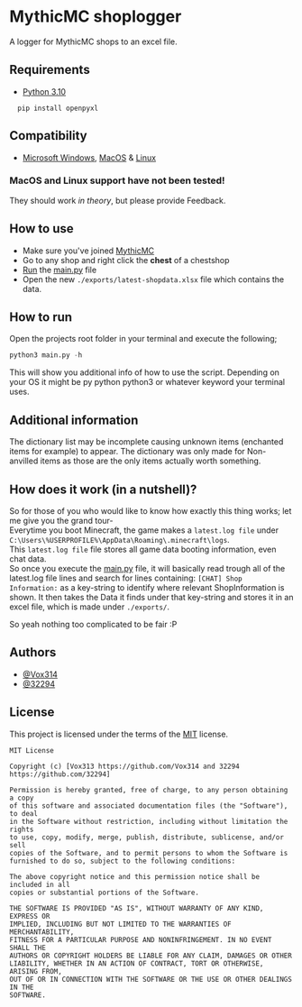# MythicMC shoplogger

A logger for MythicMC shops to an excel file.

## Requirements

- [Python 3.10](https://www.python.org/downloads/release/python-3100/)

```
  pip install openpyxl
```

## Compatibility
- [Microsoft Windows](https://www.microsoft.com/en-us/software-download/), [MacOS](https://www.apple.com/macos) & [Linux](https://www.linux.org/pages/download/)
### MacOS and Linux support have not been tested!
They should work *in theory*, but please provide Feedback.

## How to use
- Make sure you've joined [MythicMC](https://mythicmc.org)
- Go to any shop and right click the **chest** of a chestshop
- [Run](#how-to-run) the [main.py](https://github.com/Vox314/MythicMC-shoplogger/blob/master/main.py) file
- Open the new ``./exports/latest-shopdata.xlsx`` file which contains the data. 

## How to run
Open the projects root folder in your terminal and execute the following;
```py
python3 main.py -h
```
This will show you additional info of how to use the script.
Depending on your OS it might be py python python3 or whatever keyword your terminal uses.

## Additional information
The dictionary list may be incomplete causing unknown items (enchanted items for example) to appear.
The dictionary was only made for Non-anvilled items as those are the only items actually worth something.

## How does it work (in a nutshell)?
So for those of you who would like to know how exactly this thing works; let me give you the grand tour-\
Everytime you boot Minecraft, the game makes a ``latest.log file`` under ``C:\Users\%USERPROFILE%\AppData\Roaming\.minecraft\logs``.\
This ``latest.log file`` file stores all game data booting information, even chat data.\
So once you execute the [main.py](https://github.com/Vox314/MythicMC-shoplogger/blob/master/main.py) file, it will basically
read trough all of the latest.log file lines and search for lines containing: ``[CHAT] Shop Information:`` as a key-string
to identify where relevant ShopInformation is shown. It then takes the Data it finds under that key-string and stores it in an
excel file, which is made under ``./exports/``.

So yeah nothing too complicated to be fair :P

## Authors

- [@Vox314](https://www.github.com/Vox314)
- [@32294](https://www.github.com/32294)

## License
This project is licensed under the terms of the [MIT](https://choosealicense.com/licenses/mit/) license.

```
MIT License

Copyright (c) [Vox313 https://github.com/Vox314 and 32294 https://github.com/32294]

Permission is hereby granted, free of charge, to any person obtaining a copy
of this software and associated documentation files (the "Software"), to deal
in the Software without restriction, including without limitation the rights
to use, copy, modify, merge, publish, distribute, sublicense, and/or sell
copies of the Software, and to permit persons to whom the Software is
furnished to do so, subject to the following conditions:

The above copyright notice and this permission notice shall be included in all
copies or substantial portions of the Software.

THE SOFTWARE IS PROVIDED "AS IS", WITHOUT WARRANTY OF ANY KIND, EXPRESS OR
IMPLIED, INCLUDING BUT NOT LIMITED TO THE WARRANTIES OF MERCHANTABILITY,
FITNESS FOR A PARTICULAR PURPOSE AND NONINFRINGEMENT. IN NO EVENT SHALL THE
AUTHORS OR COPYRIGHT HOLDERS BE LIABLE FOR ANY CLAIM, DAMAGES OR OTHER
LIABILITY, WHETHER IN AN ACTION OF CONTRACT, TORT OR OTHERWISE, ARISING FROM,
OUT OF OR IN CONNECTION WITH THE SOFTWARE OR THE USE OR OTHER DEALINGS IN THE
SOFTWARE.
```